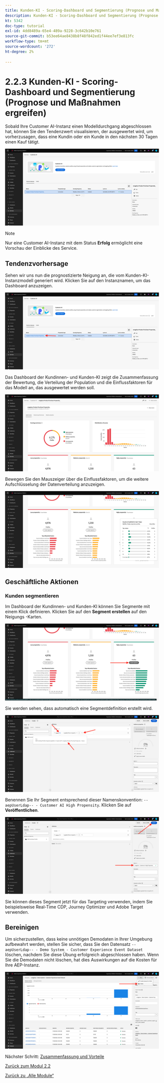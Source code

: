 ```yaml
---
title: Kunden-KI - Scoring-Dashboard und Segmentierung (Prognose und Maßnahmen ergreifen)
description: Kunden-KI - Scoring-Dashboard und Segmentierung (Prognose und Maßnahmen ergreifen)
kt: 5342
doc-type: tutorial
exl-id: 4dd8489a-65e4-489a-9228-3c642b10e761
source-git-commit: b53ee64ae8438b8f48f842ed1f44ee7ef3e813fc
workflow-type: tm+mt
source-wordcount: '272'
ht-degree: 2%

---
```


# 2.2.3 Kunden-KI - Scoring-Dashboard und Segmentierung (Prognose und Maßnahmen ergreifen)

Sobald Ihre Customer AI-Instanz einen Modelldurchgang abgeschlossen hat, können Sie den Tendenzwert visualisieren, der ausgewertet wird, um vorherzusagen, dass eine Kundin oder ein Kunde in den nächsten 30 Tagen einen Kauf tätigt.

![AI](./images/caiinstancesummary1.png)

>[!NOTE]
>
>Nur eine Customer AI-Instanz mit dem Status **Erfolg** ermöglicht eine Vorschau der Einblicke des Service.

## Tendenzvorhersage

Sehen wir uns nun die prognostizierte Neigung an, die vom Kunden-KI-Instanzmodell generiert wird. Klicken Sie auf den Instanznamen, um das Dashboard anzuzeigen.

![AI](./images/caimodels1.png)

Das Dashboard der Kundinnen- und Kunden-KI zeigt die Zusammenfassung der Bewertung, die Verteilung der Population und die Einflussfaktoren für das Modell an, das ausgewertet werden soll.

![KI-Beschreibung](./images/caidescription.png)

Bewegen Sie den Mauszeiger über die Einflussfaktoren, um die weitere Aufschlüsselung der Datenverteilung anzuzeigen.

![Einflussfaktoren](./images/caiinfluencefactors.png)

## Geschäftliche Aktionen

### Kunden segmentieren

Im Dashboard der Kundinnen- und Kunden-KI können Sie Segmente mit einem Klick definieren. Klicken Sie auf den **Segment erstellen** auf den Neigungs -Karten.

![Erstellen eines Segments](./images/caiinfluencefactors1.png)

Sie werden sehen, dass automatisch eine Segmentdefinition erstellt wird.

![Segmentregel](./images/caicreatesegment.png)

Benennen Sie Ihr Segment entsprechend dieser Namenskonvention: `--aepUserLdap-- - Customer AI High Propensity`. Klicken Sie auf **Veröffentlichen**.

![Segmentregel](./images/caicreatesegment1.png)

Sie können dieses Segment jetzt für das Targeting verwenden, indem Sie beispielsweise Real-Time CDP, Journey Optimizer und Adobe Target verwenden.

## Bereinigen

Um sicherzustellen, dass keine unnötigen Demodaten in Ihrer Umgebung aufbewahrt werden, stellen Sie sicher, dass Sie den Datensatz `--aepUserLdap-- - Demo System - Customer Experience Event Dataset` löschen, nachdem Sie diese Übung erfolgreich abgeschlossen haben. Wenn Sie die Demodaten nicht löschen, hat dies Auswirkungen auf die Kosten für Ihre AEP-Instanz.

![Profil](./images/cleanup.png)

Nächster Schritt: [Zusammenfassung und Vorteile](./summary.md)

[Zurück zum Modul 2.2](./intelligent-services.md)

[Zurück zu „Alle Module“](./../../../overview.md)

